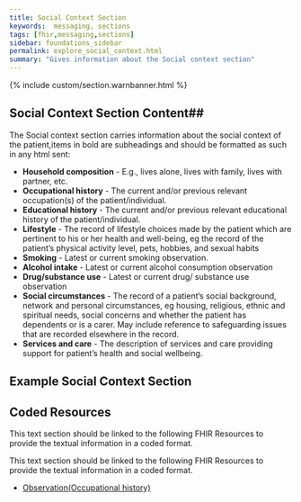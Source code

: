 ```yaml
---
title: Social Context Section
keywords:  messaging, sections
tags: [fhir,messaging,sections]
sidebar: foundations_sidebar
permalink: explore_social_context.html
summary: "Gives information about the Social context section"
---
```


{% include custom/section.warnbanner.html %}

## Social Context Section Content##
The Social context section carries information about the social context of the patient,items in bold are subheadings and should be formatted as such in any html sent:

- **Household composition** - E.g., lives alone, lives with family, lives with partner, etc. 
- **Occupational history** - The current and/or previous relevant occupation(s) of the patient/individual.
- **Educational history** - The current and/or previous relevant educational history of the patient/individual.
- **Lifestyle** - The record of lifestyle choices made by the patient which are pertinent to his or her health and well-being, eg the record of the patient’s physical activity level, pets, hobbies,  and sexual habits
- **Smoking** - Latest or current smoking observation.
- **Alcohol intake** - Latest or current alcohol consumption observation
- **Drug/substance use** - Latest or current drug/ substance use observation
- **Social circumstances** - The record of a patient’s social background, network and personal circumstances, eg housing, religious, ethnic and spiritual needs, social concerns and whether the patient has dependents or is a carer. May include reference to safeguarding issues that are recorded elsewhere in the record.
- **Services and care** - The description of services and care providing support for patient’s health and social wellbeing.


##  Example Social Context Section ##

<script src="https://gist.github.com/IOPS-DEV/73932c1d2ee99e5fd832bcbfa1922092.js"></script>

## Coded Resources ##

This text section should be linked to the following FHIR Resources to provide the textual information in a coded format.

This text section should be linked to the following FHIR Resources to provide the textual information in a coded format.

- [Observation(Occupational history)](build_observations.html)





